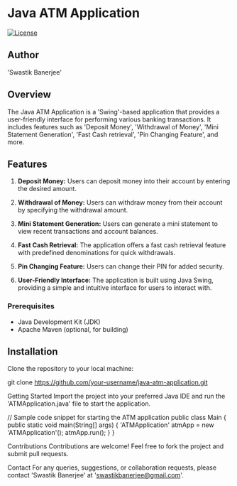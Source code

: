 # Java ATM Application
[![License](https://img.shields.io/badge/license-MIT-blue.svg)](LICENSE)
## Author
'Swastik Banerjee'

## Overview
The Java ATM Application is a 'Swing'-based application that provides a user-friendly interface for performing various banking transactions. It includes features such as 'Deposit Money', 'Withdrawal of Money', 'Mini Statement Generation', 'Fast Cash retrieval', 'Pin Changing Feature', and more.

## Features

1. **Deposit Money:** Users can deposit money into their account by entering the desired amount.

2. **Withdrawal of Money:** Users can withdraw money from their account by specifying the withdrawal amount.

3. **Mini Statement Generation:** Users can generate a mini statement to view recent transactions and account balances.

4. **Fast Cash Retrieval:** The application offers a fast cash retrieval feature with predefined denominations for quick withdrawals.

5. **Pin Changing Feature:** Users can change their PIN for added security.

6. **User-Friendly Interface:** The application is built using Java Swing, providing a simple and intuitive interface for users to interact with.

### Prerequisites

- Java Development Kit (JDK)
- Apache Maven (optional, for building)

## Installation
Clone the repository to your local machine:

git clone https://github.com/your-username/java-atm-application.git

Getting Started
Import the project into your preferred Java IDE and run the 'ATMApplication.java' file to start the application.

// Sample code snippet for starting the ATM application
public class Main {
    public static void main(String[] args) {
        'ATMApplication' atmApp = new 'ATMApplication'();
        atmApp.run();
    }
}

Contributions
Contributions are welcome! Feel free to fork the project and submit pull requests.

Contact
For any queries, suggestions, or collaboration requests, please contact 'Swastik Banerjee' at 'swastikbanerjee@gmail.com'.
